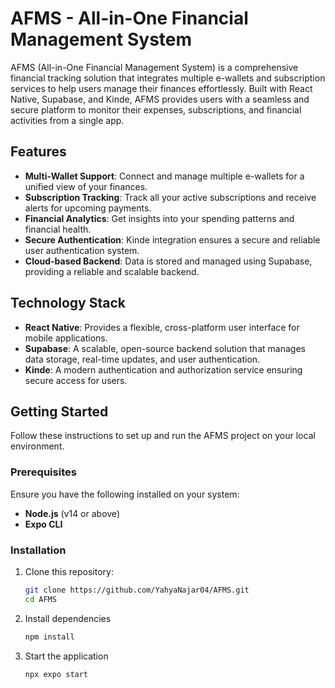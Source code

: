 # AFMS - All-in-One Financial Management System

AFMS (All-in-One Financial Management System) is a comprehensive financial tracking solution that integrates multiple e-wallets and subscription services to help users manage their finances effortlessly. Built with React Native, Supabase, and Kinde, AFMS provides users with a seamless and secure platform to monitor their expenses, subscriptions, and financial activities from a single app.

## Features

- **Multi-Wallet Support**: Connect and manage multiple e-wallets for a unified view of your finances.
- **Subscription Tracking**: Track all your active subscriptions and receive alerts for upcoming payments.
- **Financial Analytics**: Get insights into your spending patterns and financial health.
- **Secure Authentication**: Kinde integration ensures a secure and reliable user authentication system.
- **Cloud-based Backend**: Data is stored and managed using Supabase, providing a reliable and scalable backend.

## Technology Stack

- **React Native**: Provides a flexible, cross-platform user interface for mobile applications.
- **Supabase**: A scalable, open-source backend solution that manages data storage, real-time updates, and user authentication.
- **Kinde**: A modern authentication and authorization service ensuring secure access for users.

## Getting Started

Follow these instructions to set up and run the AFMS project on your local environment.

### Prerequisites

Ensure you have the following installed on your system:

- **Node.js** (v14 or above)
- **Expo CLI**

### Installation

1. Clone this repository:

   ```bash
   git clone https://github.com/YahyaNajar04/AFMS.git
   cd AFMS

2. Install dependencies
   ```bash
   npm install

3. Start the application
   ```bash
   npx expo start



